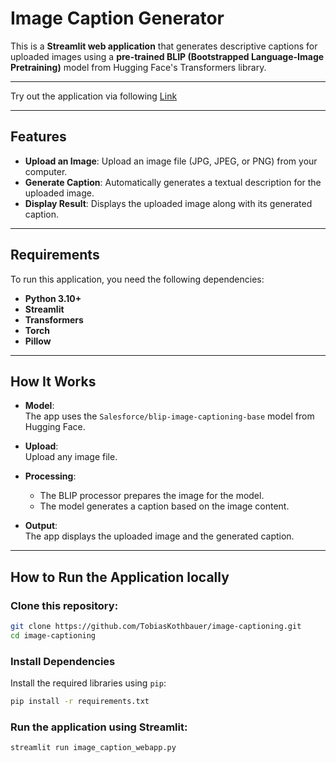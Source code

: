 # Image Caption Generator

This is a **Streamlit web application** that generates descriptive captions for uploaded images using a **pre-trained BLIP (Bootstrapped Language-Image Pretraining)** model from Hugging Face's Transformers library.

---

Try out the application via following [Link](https://tobiaskothbauer-image-captioning-image-caption-webapp-qfxfbr.streamlit.app/)

---

## Features

- **Upload an Image**: Upload an image file (JPG, JPEG, or PNG) from your computer.
- **Generate Caption**: Automatically generates a textual description for the uploaded image.
- **Display Result**: Displays the uploaded image along with its generated caption.

---

## Requirements

To run this application, you need the following dependencies:

- **Python 3.10+**
- **Streamlit**
- **Transformers**
- **Torch**
- **Pillow**

---

## How It Works

- **Model**:  
  The app uses the `Salesforce/blip-image-captioning-base` model from Hugging Face.

- **Upload**:  
  Upload any image file.

- **Processing**:  
  - The BLIP processor prepares the image for the model.  
  - The model generates a caption based on the image content.

- **Output**:  
  The app displays the uploaded image and the generated caption.

---

## How to Run the Application locally

### Clone this repository:

```bash
git clone https://github.com/TobiasKothbauer/image-captioning.git
cd image-captioning
```
### Install Dependencies

Install the required libraries using `pip`:

```bash
pip install -r requirements.txt
```

### Run the application using Streamlit:
```bash
streamlit run image_caption_webapp.py
```

